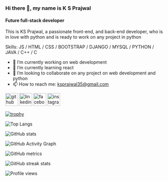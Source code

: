 ### Hi there 👋, my name is K S Prajwal
#### Future full-stack developer


This is KS Prajwal, a passionate front-end, and back-end developer, who is in love with python and is ready to work on any project in python

Skills: JS / HTML / CSS / BOOTSTRAP / DJANGO / MYSQL / PYTHON / JAVA / C++ / C

- 🔭 I’m currently working on web development 
- 🌱 I’m currently learning react  
- 👯 I’m looking to collaborate on any project on web development and python 
- 📫 How to reach me: ksprajwal35@gmail.com 


[<img src='https://cdn.jsdelivr.net/npm/simple-icons@3.0.1/icons/github.svg' alt='github' height='40'>](https://github.com/ksprajwalgowda)  [<img src='https://cdn.jsdelivr.net/npm/simple-icons@3.0.1/icons/linkedin.svg' alt='linkedin' height='40'>](https://www.linkedin.com/in/k-s-prajwal-b59097102/)  [<img src='https://cdn.jsdelivr.net/npm/simple-icons@3.0.1/icons/facebook.svg' alt='facebook' height='40'>](https://www.facebook.com/iampajju/)  [<img src='https://cdn.jsdelivr.net/npm/simple-icons@3.0.1/icons/instagram.svg' alt='instagram' height='40'>](https://www.instagram.com/itzz_exterminator_/)  


[![trophy](https://github-profile-trophy.vercel.app/?username=ksprajwalgowda)](https://github.com/ksprajwalgowda?tab=repositories)

![Top Langs](https://github-readme-stats.vercel.app/api/top-langs/?username=ksprajwalgowda)

![GitHub stats](https://github-readme-stats.vercel.app/api?username=ksprajwalgowda&show_icons=true)  

![GitHub Activity Graph](https://activity-graph.herokuapp.com/graph?username=ksprajwalgowda)  

![GitHub metrics](https://metrics.lecoq.io/ksprajwalgowda)  

![GitHub streak stats](https://github-readme-streak-stats.herokuapp.com/?user=ksprajwalgowda)  

![Profile views](https://gpvc.arturio.dev/ksprajwalgowda)  
